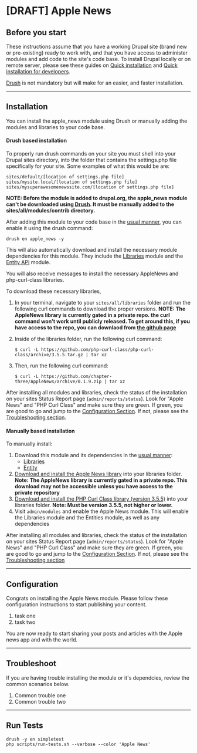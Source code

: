 # [DRAFT] Apple News

## Before you start

These instructions assume that you have a working Drupal site (brand new or pre-existing) ready to work with, and that you have access to administer modules and add code to the site's code base. To install Drupal locally or on remote server, please see these guides on [Quick installation](https://www.drupal.org/documentation/install) and [Quick installation for developers](https://www.drupal.org/documentation/install/developers).

[Drush](https://github.com/drush-ops/drush) is not mandatory but will make for an easier, and faster installation.

---
## Installation

You can install the apple_news module using Drush or manually adding the modules and libraries to your code base.

#### Drush based installation

To properly run drush commands on your site you must shell into your Drupal sites directory, into the folder that contains the settings.php file specifically for your site. Some examples of what this would be are: 
```shell
sites/default/[location of settings.php file]
sites/mysite.local/[location of settings.php file]
sites/mysuperawesomenewssite.com/[location of settings.php file]
```

**NOTE: Before the module is added to drupal.org, the apple_news module can't be downloaded using [Drush](https://github.com/drush-ops/drush). It must be manually added to the sites/all/modules/contrib directory.**

After adding this module to your code base in the [usual manner](https://www.drupal.org/documentation/install/modules-themes), you can enable it using the drush command:

```shell
drush en apple_news -y
```
This will also automatically download and install the necessary module dependencies for this module. They include the [Libraries](https://www.drupal.org/project/libraries) module and the [Entity API](https://www.drupal.org/project/entity) module.

You will also receive messages to install the necessary AppleNews and php-curl-class libraries. 

To download these necessary libraries, 

1. In your terminal, navigate to your `sites/all/libraries` folder and run the following curl commands to download the proper versions. **NOTE: The AppleNews library is currently gated in a private repo. the curl command won't work until publicly released. To get around this, if you have access to the repo, you can downlaod from [the github page](https://github.com/chapter-three/AppleNews/tree/0.1.9)**
2. Inside of the libraries folder, run the following curl command: 
    
    ```shell
    $ curl -L https://github.com/php-curl-class/php-curl-class/archive/3.5.5.tar.gz | tar xz
    ```
3. Then, run the following curl command:

    ```shell
    $ curl -L https://github.com/chapter-three/AppleNews/archive/0.1.9.zip | tar xz
    ```

After installing all modules and libraries, check the status of the installation on your sites Status Report page (`admin/reports/status`). Look for "Apple News" and "PHP Curl Class" and make sure they are green. If green, you are good to go and jump to the [Configuration Section](#configuration). If not, please see the [Troubleshooting section](#troubleshoot).

#### Manually based installation

To manually install:

1.  Download this module and its dependencies in the [usual manner](https://www.drupal.org/documentation/install/modules-themes):
    -   [Libraries](https://www.drupal.org/project/libraries)
    -   [Entity](https://www.drupal.org/project/entity)
2.  [Download and install the Apple News library](https://github.com/chapter-three/AppleNews/archive/0.1.9.zip) into your libraries folder. **Note: The AppleNews library is currently gated in a private repo. This download may not be accessible unless you have access to the private repository**
3.  [Download and install the PHP Curl Class library (version 3.5.5)](https://github.com/php-curl-class/php-curl-class/archive/3.5.5.tar.gz) into your libraries folder. **Note: Must be version 3.5.5, not higher or lower.**
4.  Visit `admin/modules` and enable the Apple News module. This will enable the Libraries module and the Entities module, as well as any dependencies 

After installing all modules and libraries, check the status of the installation on your sites Status Report page (`admin/reports/status`). Look for "Apple News" and "PHP Curl Class" and make sure they are green. If green, you are good to go and jump to the [Configuration Section](#configuration). If not, please see the [Troubleshooting section](#troubleshoot)

---
## <a name="configuration"></a>Configuration
Congrats on installing the Apple News module. Please follow these configuration instructions to start publishing your content.

1. task one
2. task two

You are now ready to start sharing your posts and articles with the Apple news app and with the world.

---
## <a name="troubleshoot"></a>Troubleshoot

If you are having trouble installing the module or it's dependcies, review the common scenarios below.

1. Common trouble one
2. Common trouble two

---
## Run Tests

```shell
drush -y en simpletest
php scripts/run-tests.sh --verbose --color 'Apple News'
```

